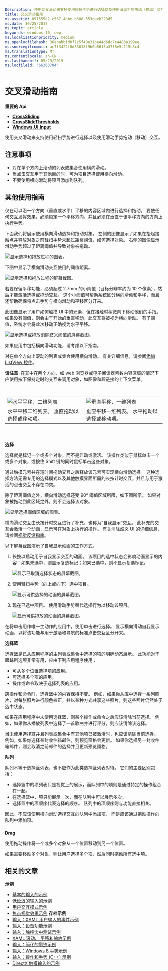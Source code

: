 ```yaml
---
Description: 使用交叉滑动来支持使用轻扫手势进行选择以及使用滑动手势拖动（移动）交互。
title: 交叉滑动指南
ms.assetid: 897555e2-c567-4bbe-b600-553daeb223d5
ms.date: 10/25/2017
ms.topic: article
keywords: windows 10, uwp
ms.localizationpriority: medium
ms.openlocfilehash: 36ebabbfd8f7e5f40e31be44d6dc7e4483a199ee
ms.sourcegitcommit: ac7f3422f8d83618f9b6b5615a37f8e5c115b3c4
ms.translationtype: MT
ms.contentlocale: zh-CN
ms.lasthandoff: 05/29/2019
ms.locfileid: "66363704"
---
```

# <a name="guidelines-for-cross-slide"></a>交叉滑动指南




**重要的 Api**

-   [**CrossSliding**](https://docs.microsoft.com/uwp/api/windows.ui.input.gesturerecognizer.crosssliding)
-   [**CrossSlideThresholds**](https://docs.microsoft.com/uwp/api/windows.ui.input.gesturerecognizer.crossslidethresholds)
-   [**Windows.UI.Input**](https://docs.microsoft.com/uwp/api/Windows.UI.Input)

使用交叉滑动来支持使用轻扫手势进行选择以及使用滑动手势拖动（移动）交互。

## <a name="span-iddosanddontsspanspan-iddosanddontsspanspan-iddosanddontsspandos-and-donts"></a><span id="Dos_and_don_ts"></span><span id="dos_and_don_ts"></span><span id="DOS_AND_DON_TS"></span>注意事项


-   对在单个方向上滚动的列表或集合使用横向滑动。
-   当点击交互用于其他目的时，可为项目选择使用横向滑动。
-   不要使用横向滑动将项目添加到队列。

## <a name="span-idadditionalusageguidancespanspan-idadditionalusageguidancespanspan-idadditionalusageguidancespanadditional-usage-guidance"></a><span id="Additional_usage_guidance"></span><span id="additional_usage_guidance"></span><span id="ADDITIONAL_USAGE_GUIDANCE"></span>其他使用指南


仅在可以沿一个方向（垂直或水平）平移的内容区域内进行选择和拖动。 要使任何交互发挥效果，必须锁定一个平移方向，并且必须在垂直于该平移方向的方向上执行手势。

下面我们将展示使用横向滑动选择和拖动对象。 左侧的图像显示了如果在抬起接触点并释放对象之前轻扫手势未超过距离阈值，如何选择对象。 右侧的图像显示滑动手势超过了距离阈值并导致对象被拖动。

![显示选择和拖放过程的图表。](images/crossslide-mechanism.png)

下图中显示了横向滑动交互使用的阈值距离。

![显示选择和拖放过程的屏幕截图。](images/crossslide-threshold.png)

若要保留平移功能，必须超过 2.7mm 的小阈值（目标分辨率约为 10 个像素），然后才能激活选择或拖动交互。 这个小阈值可帮助系统区分横向滑动和平移，而且还帮助确保将点击手势与横向滑动和平移区分开来。

此图像显示了用户如何触摸 UI 中的元素，但在接触时稍微向下移动他们的手指。 如果没有阈值，则会由于开始的垂直移动，此交互将被视为横向滑动。 有了阈值，系统才会将此次移动正确视为水平平移。

![显示选择或拖放消除歧义阈值的屏幕截图。](images/crossslide-threshold2.png)

如果应用中包括横向滑动功能，请考虑以下指南。

对在单个方向上滚动的列表或集合使用横向滑动。 有关详细信息，请参阅[添加 ListView 控件](https://docs.microsoft.com/previous-versions/windows/apps/hh465382(v=win.10))。

**请注意**  在其中在两个方向，如 web 浏览器或电子阅读器素数内容区域的情况下应使用按下保持定时的交互来调用对象，如图像和超链接的上下文菜单。

 

|                                                                                         |                                                                                         |
|-----------------------------------------------------------------------------------------|-----------------------------------------------------------------------------------------|
| ![水平平移，二维列表](images/groupedlistview1.png)                | ![垂直平移，一维列表](images/listviewlistlayout.png)                |
| 水平平移二维列表。 垂直拖动以选择或移动项。 | 垂直平移一维列表。 水平拖动以选择或移动项。 |

 

### <span id="selection"></span><span id="SELECTION"></span>

**选择**

选择就是标记一个或多个对象，而不是启动或激活。 该操作类似于鼠标单击一个或多个对象，或按住 Shift 键的同时鼠标单击这些对象。

通过触摸元素并在短时间拖动交互之后释放该元素可实现横向滑动选择。 这种选择方法无需专用的选择模式以及其他触摸界面所需的长按计时交互，并且与用于激活的点击交互不存在冲突。

除了距离阈值之外，横向滑动选择还受 90° 阈值区域所限，如下图所示。 如果对象被拖动到此区域之外，则不会选择该对象。

![显示选择阈值区域的图表。](images/crossslide-selection.png)

横向滑动交互由长按计时交互进行了补充，也称为“自我显示”交互。 此补充的交互会激活一个动画，显示可在对象上执行的操作。 有关消除歧义 UI 的详细信息，请参阅[视觉反馈指南](guidelines-for-visualfeedback.md)。

以下屏幕截图演示了自我显示动画的工作方式。

1.  长按以启动用于自我显示交互的动画。 该项目的选中状态会影响动画显示的内容：如果未选中，则显示复选标记；如果已选中，则不显示复选标记。

    ![显示已取消选择状态的屏幕截图。](images/crossslide-selfreveal1.png)

2.  使用轻扫手势（向上或向下）选中项目。

    ![显示可供选择的动画的屏幕截图。](images/crossslide-selfreveal2.png)

3.  现在已选中项目。 使用滑动手势替代选择行为以移动该项目。

    ![显示可供拖放的动画的屏幕截图。](images/crossslide-selfreveal3.png)

在将单击用作唯一主动作的应用中，使用单击进行选择。 显示横向滑动自我显示动画，以将该功能与用于激活和导航的标准点击交互区分开来。

**选择篮**

选择篮是已从应用程序的主列表或集合中选择的项的明确动态展示。 此功能对于跟踪所选项非常有用，应由下列应用程序使用：

-   可从多个位置选择项的应用。
-   可选择多个项的应用。
-   操作或命令取决于选择列表的应用。

跨操作和命令时，选择篮中的内容保持不变。 例如，如果你从库中选择一系列照片，对每张照片进行颜色校正，并以某种方式共享这些照片，则这些照片仍然处于选中状态。

如果在应用程序中未使用选择篮，则某个操作或命令之后应该清除当前选择。 例如，如果你从播放列表中选择了一首歌曲并进行评分，则应该清除该选择。

当未使用选择篮并且列表或集合中有其他项已被激活时，也应该清除当前选择。 例如，如果你选择某封收件箱邮件，则预览窗格会更新。 如果你选择另一封收件箱邮件，则会取消之前邮件的选择并且更新预览窗格。

**队列**

队列不等于选择篮列表，也不应作为此类选择篮列表对待。 它们的主要区别包括：

-   选择篮中的项列表只是视觉上的展示，而队列中的项则是通过特定的操作组合在一起。
-   在选择篮中，项只能展示一次，而在队列中可以展示多次。
-   选择篮中的项顺序代表选择的顺序。 队列中的项顺序则与功能直接相关。

因此，不应该使用横向滑动选择交互向队列中添加项， 而是应该通过拖动操作向队列中添加项。

### <span id="draganddrop"></span><span id="DRAGANDDROP"></span>

**Drag**

使用拖动操作将一个或多个对象从一个位置移动到另一个位置。

如果需要移动多个对象，则让用户选择多个项，然后同时拖动所有选中项。

## <a name="span-idrelatedtopicsspanrelated-articles"></a><span id="related_topics"></span>相关的文章


**示例**
* [基本的输入的示例](https://go.microsoft.com/fwlink/p/?LinkID=620302)
* [低延迟的输入的示例](https://go.microsoft.com/fwlink/p/?LinkID=620304)
* [用户交互模式示例](https://go.microsoft.com/fwlink/p/?LinkID=619894)
* [焦点视觉效果示例](https://go.microsoft.com/fwlink/p/?LinkID=619895)
**存档示例**
* [输入：XAML 用户输入的事件示例](https://go.microsoft.com/fwlink/p/?linkid=226855)
* [输入：设备功能示例](https://go.microsoft.com/fwlink/p/?linkid=231530)
* [输入：触控命中测试示例](https://go.microsoft.com/fwlink/p/?linkid=231590)
* [XAML 滚动、 平移和缩放示例](https://go.microsoft.com/fwlink/p/?linkid=251717)
* [输入：简化的墨迹示例](https://go.microsoft.com/fwlink/p/?linkid=246570)
* [输入：Windows 8 手势示例](https://go.microsoft.com/fwlink/p/?LinkId=264995)
* [输入：操作和手势 (C++) 示例](https://go.microsoft.com/fwlink/p/?linkid=231605)
* [DirectX 触摸输入的示例](https://go.microsoft.com/fwlink/p/?LinkID=231627)
 

 




